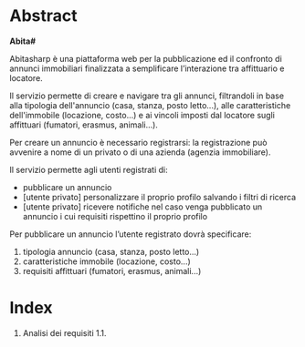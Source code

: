 # Abstract
<b>Abita#</b>

Abitasharp è una piattaforma web per la pubblicazione ed il confronto di annunci immobiliari finalizzata a semplificare l’interazione tra affittuario e locatore.

Il servizio permette di creare e navigare tra gli annunci, filtrandoli in base alla tipologia dell'annuncio (casa, stanza, posto letto...), alle caratteristiche dell'immobile (locazione, costo...) e ai vincoli imposti dal locatore sugli affittuari (fumatori, erasmus, animali...).

Per creare un annuncio è necessario registrarsi: la registrazione può avvenire a nome di un privato o di una azienda (agenzia immobiliare).

Il servizio permette agli utenti registrati di:

- pubblicare un annuncio      
- [utente privato] personalizzare il proprio profilo salvando i filtri di ricerca    
- [utente privato] ricevere notifiche nel caso venga pubblicato un annuncio i cui requisiti rispettino il proprio profilo

Per pubblicare un annuncio l’utente registrato dovrà specificare:

1. tipologia annuncio (casa, stanza, posto letto...)
2. caratteristiche immobile (locazione, costo...)
3. requisiti affittuari (fumatori, erasmus, animali...)

# Index

1. Analisi dei requisiti
  1.1. 
